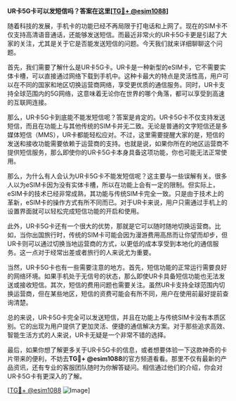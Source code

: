 **UR卡5G卡可以发短信吗？答案在这里[[TG💪+ @esim1088](https://t.me/s/esim1088)]**

随着科技的发展，手机卡的功能已经不再局限于打电话和上网了。现在的SIM卡不仅支持高清语音通话，还能够发送短信。而最近非常火的UR卡5G卡更是引起了大家的关注，尤其是关于它是否能发送短信的问题。今天我们就来详细聊聊这个问题。

首先，我们需要了解什么是UR卡5G卡。UR卡是一种新型的eSIM卡，它不需要实体卡槽，可以直接通过网络下载到手机中。这种卡最大的特点是灵活性高，用户可以在不同的国家和地区切换运营商网络，享受更优质的通信服务。同时，UR卡支持全球范围内的5G网络，这意味着无论你在世界的哪个角落，都可以享受到高速的互联网连接。

那么，UR卡5G卡到底能不能发短信呢？答案是肯定的。UR卡5G卡不仅支持发送短信，而且在功能上与其他传统的SIM卡并无二致。无论是普通的文字短信还是多媒体短信（MMS），UR卡都能轻松应对。不过，这里需要提醒大家的是，短信的发送和接收功能需要依赖于运营商的支持。也就是说，如果你所在的地区运营商不提供短信服务，那么即使你的UR卡5G卡本身具备这项功能，你也可能无法正常使用。

那么，为什么有人会认为UR卡5G卡不能发短信呢？这主要与一些误解有关。很多人以为eSIM卡因为没有实体卡槽，所以在功能上会有一定的限制。但实际上，eSIM卡的技术已经非常成熟，其功能与传统SIM卡完全一致。只是由于技术上的革新，eSIM卡的操作方式有所不同而已。对于UR卡来说，用户只需通过手机上的设置界面就可以轻松完成短信功能的开启和使用。

此外，UR卡5G卡还有一个很大的优势，那就是它可以随时随地切换运营商。比如，当你出国旅行时，传统的SIM卡可能会因为漫游费用高昂而让你望而却步，但UR卡则可以通过切换当地运营商的方式，以更低的成本享受到本地化的通信服务。这一点对于经常出差或者旅行的人来说尤为重要。

当然，UR卡5G卡也有一些需要注意的地方。首先，短信功能的正常运行需要良好的网络环境。如果手机处于无信号的状态，那么即使UR卡具备短信功能也无法发送或接收短信。其次，短信的费用问题也需要关注。虽然UR卡支持全球范围内切换运营商，但在某些地区，短信的资费可能会有所不同，用户在使用前最好提前查询清楚。

总的来说，UR卡5G卡完全可以发送短信，并且在功能上与传统SIM卡没有本质区别。它的出现为用户提供了更加灵活、便捷的通信解决方案。对于那些追求高效、智能生活方式的人来说，UR卡无疑是一个非常不错的选择。

最后，如果你想了解更多关于UR卡5G卡的信息，或者想要体验一下这款神奇的卡片带来的便利，不妨去**TG💪+ @esim1088**的官方频道看看。那里不仅有最新的产品资讯，还有专业的客服团队随时为你解答疑问。相信通过他们的介绍，你会对UR卡5G卡有更深入的了解。

[[TG💪+ @esim1088](https://t.me/s/esim1088) ![Image](https://i.postimg.cc/4NQfJmqS/Snipaste-2025-05-13-00-14-12.png)]